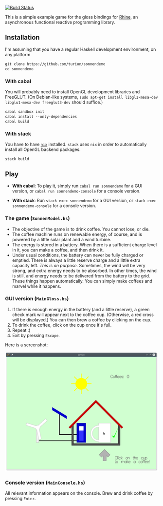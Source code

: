 [![Build Status](https://travis-ci.org/turion/sonnendemo.svg?branch=master)](https://travis-ci.org/turion/sonnendemo)

This is a simple example game for the gloss bindings
for [Rhine](https://github.com/turion/rhine),
an asynchronous functional reactive programming library.

## Installation

I'm assuming that you have a regular Haskell development environment, on any platform.

```
git clone https://github.com/turion/sonnendemo
cd sonnendemo
```

### With cabal

You will probably need to install OpenGL development libraries and FreeGLUT.
(On Debian-like systems, `sudo apt-get install libgl1-mesa-dev libglu1-mesa-dev freeglut3-dev` should suffice.)

```
cabal sandbox init
cabal install --only-dependencies
cabal build
```

### With stack

You have to have [`nix`](https://nixos.org/nix/) installed.
`stack` uses `nix` in order to automatically install all OpenGL backend packages.

```
stack build
```

## Play

* __With cabal__: 
To play it, simply run `cabal run sonnendemo` for a GUI version,
or `cabal run sonnendemo-console` for a console version.

* __With stack__:
Run `stack exec sonnendemo` for a GUI version,
or `stack exec sonnendemo-console` for a console version.

### The game (`SonnenModel.hs`)

* The objective of the game is to drink coffee.
  You cannot lose, or die.
* The coffee machine runs on renewable energy, of course,
   and is powered by a little solar plant and a wind turbine.
* The energy is stored in a battery.
  When there is a sufficient charge level in it, you can make a coffee, and then drink it.
* Under usual conditions, the battery can never be fully charged or emptied.
  There is always a little reserve charge and a little extra capacity left.
  _This is on purpose._ Sometimes, the wind will be very strong, and extra energy needs to be absorbed.
  In other times, the wind is still, and energy needs to be delivered from the battery to the grid.
  These things happen automatically. You can simply make coffees and marvel while it happens.

### GUI version (`MainGloss.hs`)

1. If there is enough energy in the battery (and a little reserve),
  a green check mark will appear next to the coffee cup.
  (Otherwise, a red cross will be displayed.)
  You can then brew a coffee by clicking on the cup.
2. To drink the coffee, click on the cup once it's full.
3. Repeat :)
4. Exit by pressing `Escape`.

Here is a screenshot:

![screenshot](screenshot.png)

### Console version (`MainConsole.hs`)

All relevant information appears on the console.
Brew and drink coffee by pressing `Enter`.
